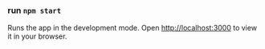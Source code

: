 ### run `npm start`

Runs the app in the development mode.
Open [http://localhost:3000](http://localhost:3000) to view it in your browser.

